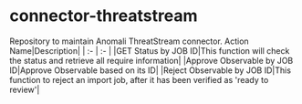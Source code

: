 # connector-threatstream
Repository to maintain Anomali ThreatStream connector.
Action Name|Description|
| :- | :- |
|GET Status by JOB ID|This function will check the status and retrieve all require information|
|Approve Observable by JOB ID|Approve Observable based on its ID|
|Reject Observable by JOB ID|This function to reject an import job, after it has been verified as 'ready to review'|


